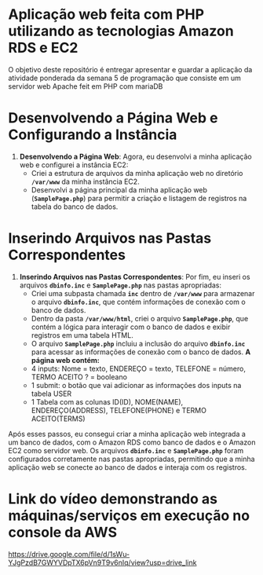 # Aplicação web feita com PHP utilizando as tecnologias Amazon RDS e EC2

O objetivo deste repositório é entregar apresentar e guardar a aplicação da atividade ponderada da semana 5 de programação que consiste em um servidor web Apache feit em PHP com mariaDB

# **Desenvolvendo a Página Web e Configurando a Instância**

1. **Desenvolvendo a Página Web**: Agora, eu desenvolvi a minha aplicação web e configurei a instância EC2:
    - Criei a estrutura de arquivos da minha aplicação web no diretório **`/var/www`** da minha instância EC2.
    - Desenvolvi a página principal da minha aplicação web (**`SamplePage.php`**) para permitir a criação e listagem de registros na tabela do banco de dados.

# **Inserindo Arquivos nas Pastas Correspondentes**

1. **Inserindo Arquivos nas Pastas Correspondentes**: Por fim, eu inseri os arquivos **`dbinfo.inc`** e **`SamplePage.php`** nas pastas apropriadas:
    - Criei uma subpasta chamada **`inc`** dentro de **`/var/www`** para armazenar o arquivo **`dbinfo.inc`**, que contém informações de conexão com o banco de dados.
    - Dentro da pasta **`/var/www/html`**, criei o arquivo **`SamplePage.php`**, que contém a lógica para interagir com o banco de dados e exibir registros em uma tabela HTML.
    - O arquivo **`SamplePage.php`** incluiu a inclusão do arquivo **`dbinfo.inc`** para acessar as informações de conexão com o banco de dados.
**A página web contém:**
    - 4 inputs: Nome = texto, ENDEREÇO = texto, TELEFONE = número, TERMO ACEITO ? = booleano
    - 1 submit: o botão que vai adicionar as informações dos inputs na tabela USER
    - 1 Tabela com as colunas ID(ID), NOME(NAME), ENDEREÇO(ADDRESS), TELEFONE(PHONE) e TERMO ACEITO(TERMS)

Após esses passos, eu consegui criar a minha aplicação web integrada a um banco de dados, com o Amazon RDS como banco de dados e o Amazon EC2 como servidor web. Os arquivos **`dbinfo.inc`** e **`SamplePage.php`** foram configurados corretamente nas pastas apropriadas, permitindo que a minha aplicação web se conecte ao banco de dados e interaja com os registros.

# Link do vídeo demonstrando as máquinas/serviços em execução no console da AWS
https://drive.google.com/file/d/1sWu-YJgPzdB7GWYVDpTX6pVn9T9v6nIq/view?usp=drive_link
